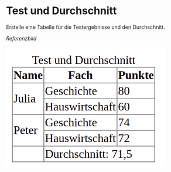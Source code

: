 # Test und Durchschnitt

Erstelle eine Tabelle für die Testergebnisse und den Durchschnitt.

_Referenzbild_

![Testergebnisse-Tabelle Referenzbild](test-tabelle.png)